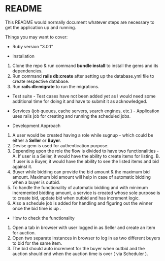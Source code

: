 # README

This README would normally document whatever steps are necessary to get the
application up and running.

Things you may want to cover:

* Ruby version
"3.0.1"

* Installation
1. Clone the repo & run command **bundle install** to install the gems and its dependencies.
2. Run command **rails db:create** after setting up the database.yml file to create respective database.
3. Run **rails db:migrate** to run the migrations.

* Test suite - Test cases have not been added yet as I would need some additional time for doing it and have to submit it as acknowledged.

* Services (job queues, cache servers, search engines, etc.) - Application uses rails job for creating and running the scheduled jobs.

* Development Approach
1. A user would be created having a role while sugnup - which could be either a **Seller** or **Buyer**.
2. Devise gem is used for authentication purpose.
3. Depending upon the role the flow is divided to have two functionalities -
   A. If user is a Seller, it would have the ability to create items for listing.
   B. If user is a Buyer, it would have the ability to see the listed items and bid against it.
4. Buyer while bidding can provide the bid amount & the maximum bid amount. Maximum bid amount will help in case of automatic bidding when a buyer is outbid.
5. To handle the functionality of automatic bidding and with minimum incremented bidding amount, a service is created whose sole purpose is to create bid, update bid when outbid and has increment logic.
6. Also a schedule job is added for handling and figuring out the winner once the bid time is up .

* How to check the functionality
1. Open a tab in browser with user logged in as Seller and create an item for auction.
2. Open two separate instances in browser to log in as two different buyers to bid for the same item.
3. The bid should auto increment for the buyer when outbid and the auction should end when the auction time is over ( via Scheduler ).


